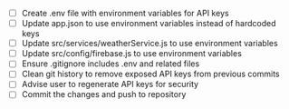 - [ ] Create .env file with environment variables for API keys
- [ ] Update app.json to use environment variables instead of hardcoded keys
- [ ] Update src/services/weatherService.js to use environment variables
- [ ] Update src/config/firebase.js to use environment variables
- [ ] Ensure .gitignore includes .env and related files
- [ ] Clean git history to remove exposed API keys from previous commits
- [ ] Advise user to regenerate API keys for security
- [ ] Commit the changes and push to repository
